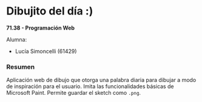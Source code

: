 # Dibujito del día :)

**71.38 - Programación Web**

Alumna: 
- Lucía Simoncelli (61429)

### Resumen

Aplicación web de dibujo que otorga una palabra diaria para dibujar a modo de inspiración para el usuario. Imita las funcionalidades básicas de Microsoft Paint. Permite guardar el sketch como `.png`.

